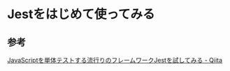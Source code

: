 # Jestをはじめて使ってみる

## 参考

[JavaScriptを単体テストする流行りのフレームワークJestを試してみる \- Qiita](https://qiita.com/mima_ita/items/558ec8cee2c0e1005ffd)
